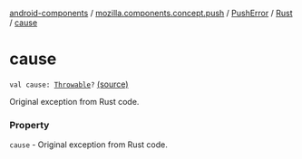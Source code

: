[android-components](../../../index.md) / [mozilla.components.concept.push](../../index.md) / [PushError](../index.md) / [Rust](index.md) / [cause](./cause.md)

# cause

`val cause: `[`Throwable`](https://kotlinlang.org/api/latest/jvm/stdlib/kotlin/-throwable/index.html)`?` [(source)](https://github.com/mozilla-mobile/android-components/blob/master/components/concept/push/src/main/java/mozilla/components/concept/push/PushProcessor.kt#L105)

Original exception from Rust code.

### Property

`cause` - Original exception from Rust code.